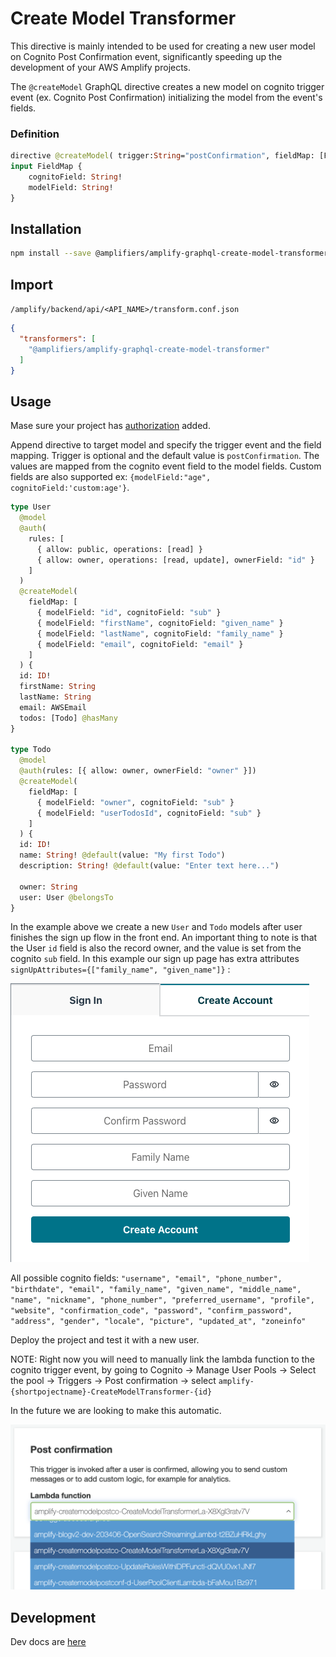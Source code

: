 # Create Model Transformer #

This directive is mainly intended to be used for creating a new user model on Cognito Post Confirmation event, significantly speeding up the development of your AWS Amplify projects. 

The `@createModel` GraphQL directive creates a new model on cognito trigger event (ex. Cognito Post Confirmation) initializing the model from the event's fields.

### Definition ###

```graphql
directive @createModel( trigger:String="postConfirmation", fieldMap: [FieldMap]) on OBJECT
input FieldMap {
    cognitoField: String!
    modelField: String!
}
```

## Installation ##

```bash
npm install --save @amplifiers/amplify-graphql-create-model-transformer
```

## Import ##
`/amplify/backend/api/<API_NAME>/transform.conf.json`
```json
{
  "transformers": [
    "@amplifiers/amplify-graphql-create-model-transformer"
  ]
}
```

## Usage ##
Mase sure your project has [authorization](https://docs.amplify.aws/cli/auth/overview/) added.

Append directive to target model and specify the trigger event and the field mapping.
Trigger is optional and the default value is `postConfirmation`.
The values are mapped from the cognito event field to the model fields. Custom fields are also supported ex: `{modelField:"age", cognitoField:'custom:age'}`.

```graphql
type User
  @model
  @auth(
    rules: [
      { allow: public, operations: [read] }
      { allow: owner, operations: [read, update], ownerField: "id" }
    ]
  )
  @createModel(
    fieldMap: [
      { modelField: "id", cognitoField: "sub" }
      { modelField: "firstName", cognitoField: "given_name" }
      { modelField: "lastName", cognitoField: "family_name" }
      { modelField: "email", cognitoField: "email" }
    ]
  ) {
  id: ID!
  firstName: String
  lastName: String
  email: AWSEmail
  todos: [Todo] @hasMany
}

type Todo
  @model
  @auth(rules: [{ allow: owner, ownerField: "owner" }])
  @createModel(
    fieldMap: [
      { modelField: "owner", cognitoField: "sub" }
      { modelField: "userTodosId", cognitoField: "sub" }
    ]
  ) {
  id: ID!
  name: String! @default(value: "My first Todo")
  description: String! @default(value: "Enter text here...")

  owner: String
  user: User @belongsTo
}
```

In the example above we create a new `User` and `Todo` models after user finishes the sign up flow in the front end. An important thing to note is that the User `id` field is also the record owner, and the value is set from the cognito `sub` field.  In this example our sign up page has extra attributes `signUpAttributes={["family_name", "given_name"]}` :

![alt text](/read-me-sign-up.png)

All possible cognito fields: `"username", "email", "phone_number", "birthdate", "email", "family_name", "given_name", "middle_name", "name", "nickname", "phone_number", "preferred_username", "profile", "website", "confirmation_code", "password", "confirm_password", "address", "gender", "locale", "picture", "updated_at", "zoneinfo"`


Deploy the project and test it with a new user.

NOTE: Right now you will need to manually link the lambda function to the cognito trigger event, by going to Cognito -> Manage User Pools -> Select the pool -> Triggers -> Post confirmation -> select `amplify-{shortpojectname}-CreateModelTransformer-{id}`

In the future we are looking to make this automatic.

![alt text](/read-me-trigger.png)

## Development ##
Dev docs are [here](https://github.com/olliethedev/amplifiers)